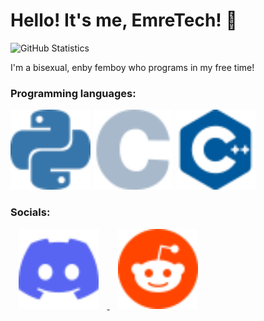 # Hello! It's me, EmreTech! 👋

![GitHub Statistics](https://github-readme-stats.vercel.app/api?username=EmreTech&show=reviews&theme=shadow_green&show_icons=true)

I'm a bisexual, enby femboy who programs in my free time!

<!-- Credits to https://simpleicons.org for the icons -->

### Programming languages:

<img src="./assets/python.svg" width="128" height="128"> <img src="./assets/c.svg" width="128" height="128"> <img src="./assets/cplusplus.svg" width="128" height="128">

### Socials:

<a href="https://discord.com/users/407203299977068544">
    <img src="./assets/discord.svg" width="128" height="128" style="margin: 0pt 10pt 0pt 10pt;">
</a>
<a href="https://reddit.com/u/EmreTech">
    <img src="./assets/reddit.svg" width="128" height="128" style="margin: 0pt 10pt 0pt 10pt;">
</a>
